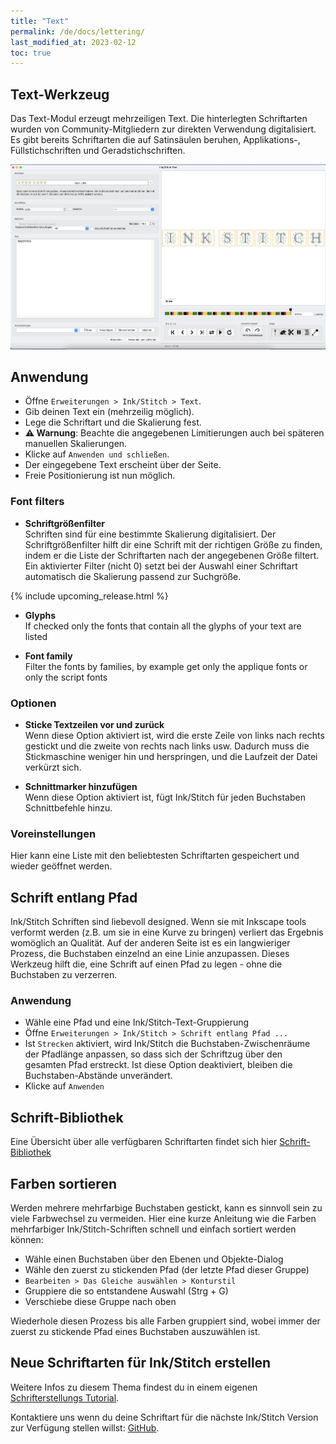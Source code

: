 ```yaml
---
title: "Text"
permalink: /de/docs/lettering/
last_modified_at: 2023-02-12
toc: true
---
```

## Text-Werkzeug

Das Text-Modul erzeugt mehrzeiligen Text. Die hinterlegten Schriftarten wurden von Community-Mitgliedern zur direkten Verwendung digitalisiert. Es gibt bereits Schriftarten die auf Satinsäulen beruhen, Applikations-, Füllstichschriften und Geradstichschriften. 

![Lettrage Extensions](/assets/images/docs/de/lettering.png)

## Anwendung

* Öffne `Erweiterungen > Ink/Stitch > Text`.
* Gib deinen Text ein (mehrzeilig möglich).
* Lege die Schriftart und die Skalierung fest.
* **⚠ Warnung**: Beachte die angegebenen Limitierungen auch bei späteren manuellen Skalierungen.
* Klicke auf `Anwenden und schließen`.
* Der eingegebene Text erscheint über der Seite.
* Freie Positionierung ist nun möglich.

### Font filters

* **Schriftgrößenfilter**<br>
  Schriften sind für eine bestimmte Skalierung digitalisiert. Der Schriftgrößenfilter hilft dir eine Schrift mit der richtigen Größe zu finden, indem er die
  Liste der Schriftarten nach der angegebenen Größe filtert.
  Ein aktivierter Filter (nicht 0) setzt bei der Auswahl einer Schriftart automatisch die Skalierung passend zur Suchgröße.
  
{% include upcoming_release.html %}
* **Glyphs**<br>
 If checked only the fonts that contain all the glyphs of your text are listed

* **Font family**<br>
Filter the fonts by families, by example get only the applique fonts or only the script fonts


### Optionen

* **Sticke Textzeilen vor und zurück**<br>
  Wenn diese Option aktiviert ist, wird die erste Zeile von links nach rechts gestickt und die zweite von rechts nach links usw.
  Dadurch muss die Stickmaschine weniger hin und herspringen, und die Laufzeit der Datei verkürzt sich.

* **Schnittmarker hinzufügen**<br>
   Wenn diese Option aktiviert ist, fügt Ink/Stitch für jeden Buchstaben Schnittbefehle hinzu.

### Voreinstellungen

Hier kann eine Liste mit den beliebtesten Schriftarten gespeichert und wieder geöffnet werden.

## Schrift entlang Pfad

Ink/Stitch Schriften sind liebevoll designed. Wenn sie mit Inkscape tools verformt werden (z.B. um sie in eine Kurve zu bringen) verliert das Ergebnis womöglich an Qualität. Auf der anderen Seite ist es ein langwieriger Prozess, die Buchstaben einzelnd an eine Linie anzupassen. Dieses Werkzeug hilft die, eine Schrift auf einen Pfad zu legen - ohne die Buchstaben zu verzerren.

### Anwendung

* Wähle eine Pfad und eine Ink/Stitch-Text-Gruppierung
* Öffne `Erweiterungen > Ink/Stitch > Schrift entlang Pfad ...`
* Ist `Strecken` aktiviert, wird Ink/Stitch die Buchstaben-Zwischenräume der Pfadlänge anpassen, so dass sich der Schriftzug über den gesamten Pfad erstreckt.
  Ist diese Option deaktiviert, bleiben die Buchstaben-Abstände unverändert.
* Klicke auf `Anwenden`

## Schrift-Bibliothek

Eine Übersicht über alle verfügbaren Schriftarten findet sich hier [Schrift-Bibliothek](/de/fonts/font-library/)

## Farben sortieren

Werden mehrere mehrfarbige Buchstaben gestickt, kann es sinnvoll sein zu viele Farbwechsel zu vermeiden.
Hier eine kurze Anleitung wie die Farben mehrfarbiger Ink/Stitch-Schriften schnell und einfach sortiert werden können:

* Wähle einen Buchstaben über den Ebenen und Objekte-Dialog
* Wähle den zuerst zu stickenden Pfad (der letzte Pfad dieser Gruppe)
* `Bearbeiten > Das Gleiche auswählen > Konturstil`
* Gruppiere die so entstandene Auswahl (Strg + G)
* Verschiebe diese Gruppe nach oben

Wiederhole diesen Prozess bis alle Farben gruppiert sind, wobei immer der zuerst zu stickende Pfad eines Buchstaben auszuwählen ist.

## Neue Schriftarten für Ink/Stitch erstellen

Weitere Infos zu diesem Thema findest du in einem eigenen [Schrifterstellungs Tutorial](/de/tutorials/font-creation/).

Kontaktiere uns wenn du deine Schriftart für die nächste Ink/Stitch Version zur Verfügung stellen willst: [GitHub](https://github.com/inkstitch/inkstitch/issues).
